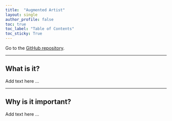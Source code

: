 ```yaml
---
title:  "Augmented Artist"
layout: single
author_profile: false
toc: true
toc_label: "Table of Contents"
toc_sticky: True
---
```


Go to the [GitHub repository](https://github.com/cnmy-ro/augmented-artist).



--------------
## What is it?

Add text here ...



-----------------------
## Why is it important?

Add text here ...